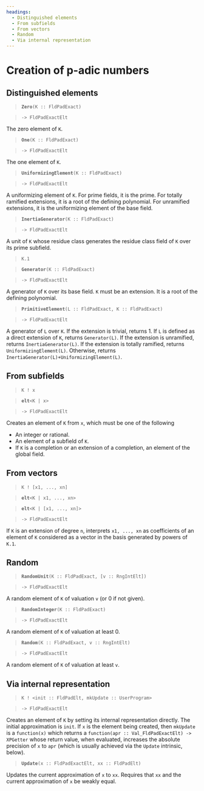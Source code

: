 ```yaml
---
headings:
  - Distinguished elements
  - From subfields
  - From vectors
  - Random
  - Via internal representation
---
```


# Creation of p-adic numbers

## Distinguished elements

> **`Zero`**`(K :: FldPadExact)`

> `-> FldPadExactElt`

The zero element of `K`.

> **`One`**`(K :: FldPadExact)`

> `-> FldPadExactElt`

The one element of `K`.

> **`UniformizingElement`**`(K :: FldPadExact)`

> `-> FldPadExactElt`

A uniformizing element of `K`. For prime fields, it is the prime. For totally ramified extensions, it is a root of the defining polynomial. For unramified extensions, it is the uniformizing element of the base field.

> **`InertiaGenerator`**`(K :: FldPadExact)`

> `-> FldPadExactElt`

A unit of `K` whose residue class generates the residue class field of `K` over its prime subfield.

> `K.1`

> **`Generator`**`(K :: FldPadExact)`

> `-> FldPadExactElt`

A generator of `K` over its base field. `K` must be an extension. It is a root of the defining polynomial.

> **`PrimitiveElement`**`(L :: FldPadExact, K :: FldPadExact)`

> `-> FldPadExactElt`

A generator of `L` over `K`. If the extension is trivial, returns 1. If `L` is defined as a direct extension of `K`, returns `Generator(L)`. If the extension is unramified, returns `InertiaGenerator(L)`. If the extension is totally ramified, returns `UniformizingElement(L)`. Otherwise, returns `InertiaGenerator(L)+UniformizingElement(L)`.

## From subfields

> `K ! x`

> **`elt`**`<K | x>`

> `-> FldPadExactElt`

Creates an element of `K` from `x`, which must be one of the following

  * An integer or rational.
  * An element of a subfield of `K`.
  * If `K` is a completion or an extension of a completion, an element of the global field.

## From vectors

> `K ! [x1, ..., xn]`

> **`elt`**`<K | x1, ..., xn>`

> **`elt`**`<K | [x1, ..., xn]>`

> `-> FldPadExactElt`

If `K` is an extension of degree `n`, interprets `x1, ..., xn` as coefficients of an element of `K` considered as a vector in the basis generated by powers of `K.1`.

## Random

> **`RandomUnit`**`(K :: FldPadExact, [v :: RngIntElt])`

> `-> FldPadExactElt`

A random element of `K` of valuation `v` (or 0 if not given).

> **`RandomInteger`**`(K :: FldPadExact)`

> `-> FldPadExactElt`

A random element of `K` of valuation at least 0.

> **`Random`**`(K :: FldPadExact, v :: RngIntElt)`

> `-> FldPadExactElt`

A random element of `K` of valuation at least `v`.

## Via internal representation

> `K ! <init :: FldPadElt, mkUpdate :: UserProgram>`

> `-> FldPadExactElt`

Creates an element of `K` by setting its internal representation directly. The initial approximation is `init`. If `x` is the element being created, then `mkUpdate` is a `function(x)` which returns a `function(apr :: Val_FldPadExactElt) -> XPGetter` whose return value, when evaluated, increases the absolute precision of `x` to `apr` (which is usually achieved via the `Update` intrinsic, below).

> **`Update`**`(x :: FldPadExactElt, xx :: FldPadElt)`

Updates the current approximation of `x` to `xx`. Requires that `xx` and the current approximation of `x` be weakly equal.